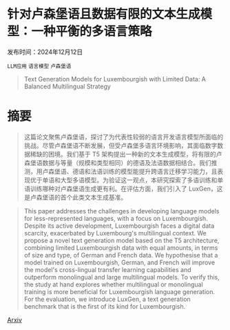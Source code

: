 # 针对卢森堡语且数据有限的文本生成模型：一种平衡的多语言策略

发布时间：2024年12月12日

`LLM应用` `语言模型` `卢森堡语`

> Text Generation Models for Luxembourgish with Limited Data: A Balanced Multilingual Strategy

# 摘要

> 这篇论文聚焦卢森堡语，探讨了为代表性较弱的语言开发语言模型所面临的挑战。尽管卢森堡语不断发展，但受卢森堡多语言环境影响，其面临数字数据稀缺的困境。我们基于 T5 架构提出一种新的文本生成模型，将有限的卢森堡语数据与等量（规模和类型相同）的德语及法语数据相结合。我们推测，用卢森堡语、德语和法语训练的模型能提升跨语言迁移学习能力，且表现优于单语和大型多语模型。为验证这一观点，本研究探索了多语训练和单语训练哪种对卢森堡语生成更有利。在评估方面，我们引入了 LuxGen，这是卢森堡语的首个此类文本生成基准。

> This paper addresses the challenges in developing language models for less-represented languages, with a focus on Luxembourgish. Despite its active development, Luxembourgish faces a digital data scarcity, exacerbated by Luxembourg's multilingual context. We propose a novel text generation model based on the T5 architecture, combining limited Luxembourgish data with equal amounts, in terms of size and type, of German and French data. We hypothesise that a model trained on Luxembourgish, German, and French will improve the model's cross-lingual transfer learning capabilities and outperform monolingual and large multilingual models. To verify this, the study at hand explores whether multilingual or monolingual training is more beneficial for Luxembourgish language generation. For the evaluation, we introduce LuxGen, a text generation benchmark that is the first of its kind for Luxembourgish.

[Arxiv](https://arxiv.org/abs/2412.09415)